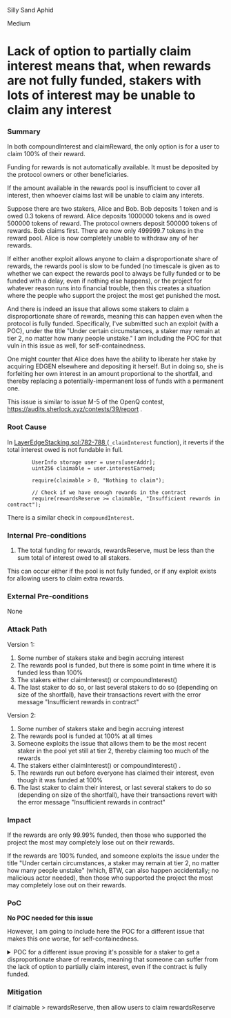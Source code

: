 Silly Sand Aphid

Medium

# Lack of option to partially claim interest means that, when rewards are not fully funded, stakers with lots of interest may be unable to claim any interest

### Summary

In both compoundInterest and claimReward, the only option is for a user to claim 100% of their reward.

Funding for rewards is not automatically available. It must be deposited by the protocol owners or other beneficiaries. 

If the amount available in the rewards pool is insufficient to cover all interest, then whoever claims last will be unable to claim any interets.

Suppose there are two stakers, Alice and Bob. Bob deposits 1 token and is owed 0.3 tokens of reward. Alice deposits 1000000 tokens and is owed 500000 tokens of reward. The protocol owners deposit 500000 tokens of rewards. Bob claims first. There are now only  499999.7 tokens in the reward pool. Alice is now completely unable to withdraw any of her rewards.

If either another exploit allows anyone to claim a disproportionate share of rewards, the rewards pool is slow to be funded (no timescale is given as to whether we can expect the rewards pool to always be fully funded or to be funded with a delay, even if nothing else happens), or the project for whatever reason runs into financial trouble, then this creates a situation where the people who support the project the most get punished the most.

And there is indeed an issue that allows some stakers to claim a disproportionate share of rewards, meaning this can happen even when the protocol is fully funded. Specifically, I've submitted such an exploit (with a POC), under the title "Under certain circumstances, a staker may remain at tier 2, no matter how many people unstake." I am including the POC for that vuln in this issue as well, for self-containedness.

One might counter that Alice does have the ability to liberate her stake by acquiring EDGEN elsewhere and depositing it herself. But in doing so, she is forfeiting her own interest in an amount proportional to the shortfall, and thereby replacing a potentially-impermanent loss of funds with a permanent one.

This issue is similar to issue M-5 of the OpenQ contest, https://audits.sherlock.xyz/contests/39/report .

### Root Cause

In [LayerEdgeStacking.sol:782-788 ](https://github.com/sherlock-audit/2025-05-layeredge/blob/main/edgen-staking/src/stake/LayerEdgeStaking.sol#L782-L788)(`_claimInterest` function), it reverts if the total interest owed is not fundable in full.

```solidity
        UserInfo storage user = users[userAddr];
        uint256 claimable = user.interestEarned;

        require(claimable > 0, "Nothing to claim");

        // Check if we have enough rewards in the contract
        require(rewardsReserve >= claimable, "Insufficient rewards in contract");
```

There is a similar check in `compoundInterest`.

### Internal Pre-conditions

1. The total funding for rewards, rewardsReserve, must be less than the sum total of interest owed to all stakers.

This can occur either if the pool is not fully funded, or if any exploit exists for allowing users to claim extra rewards.

### External Pre-conditions

None

### Attack Path

Version 1:

1. Some number of stakers stake and begin accruing interest
2. The rewards pool is funded, but there is some point in time where it is funded less than 100%
3. The stakers either claimInterest() or compoundInterest()
4. The last staker to do so, or last several stakers to do so (depending on size of the shortfall), have their transactions revert with the error message "Insufficient rewards in contract"

Version 2:

1. Some number of stakers stake and begin accruing interest
2. The rewards pool is funded at 100% at all times
3. Someone exploits the issue that allows them to be the most recent staker in the pool yet still at tier 2, thereby claiming too much of the rewards
4. The stakers either claimInterest() or compoundInterest() .
5. The rewards run out before everyone has claimed their interest, even though it was funded at 100%
6. The last staker to claim their interest, or last several stakers to do so (depending on size of the shortfall), have their transactions revert with the error message "Insufficient rewards in contract"

### Impact

If the rewards are only 99.99% funded, then those who supported the project the most may completely lose out on their rewards.

If the rewards are 100% funded, and someone exploits the issue under the title "Under certain circumstances, a staker may remain at tier 2, no matter how many people unstake" (which, BTW, can also happen accidentally; no malicious actor needed), then those who supported the project the most may completely lose out on their rewards.

### PoC

**No POC needed for this issue**

However, I am going to include here the POC for a different issue that makes this one worse, for self-containedness.

<details>
<summary>POC for a different issue proving it's possible for a staker to get a disproportionate share of rewards, meaning that someone can suffer from the lack of option to partially claim interest, even if the contract is fully funded.</summary>
At the top of TierBoundaryInterestTest.t.sol

```solidity
    // Users
    address public admin = makeAddr("admin");
    address public alice = makeAddr("alice");
    address public bob = makeAddr("bob");
    address public charlie = makeAddr("charlie");
    address public dave = makeAddr("dave");
    address public eve = makeAddr("eve");
    address public frank = makeAddr("frank");
    address public grace = makeAddr("grace");
    address public heidi = makeAddr("heidi");
    address public ivan = makeAddr("ivan");
    address public judy = makeAddr("judy");
    address public kelly = makeAddr("kelly");
    address public liam = makeAddr("liam");
    address public mary = makeAddr("mary");
    address public noah = makeAddr("noah");
    address public olivia = makeAddr("olivia");
    address public peter = makeAddr("peter");
```

At the bottom:

```solidity
function getActualTier(address user) public view returns (LayerEdgeStaking.Tier) {
    (,,,, LayerEdgeStaking.TierEvent[] memory history) = staking.getAllInfoOfUser(user);
    return history[history.length - 1].to;
}


function test_LayerEdgeStaking_15thStaker() public {

    // Setup initial 14 stakers
    address[14] memory initialStakers = [
        alice, bob, charlie, dave, eve, frank,
        grace, heidi, ivan, judy,
        kelly, liam, mary, noah
    ];
    
    // Setup initial stakers
    for (uint256 i = 0; i < initialStakers.length; i++) {
        dealToken(initialStakers[i], MIN_STAKE);
        vm.startPrank(initialStakers[i]);
        token.approve(address(staking), MIN_STAKE);
        staking.stake(MIN_STAKE);
        vm.stopPrank();
    }

    // Add 15th staker
    dealToken(olivia, MIN_STAKE);
    vm.startPrank(olivia);
    token.approve(address(staking), MIN_STAKE);
    staking.stake(MIN_STAKE);
    vm.stopPrank();

    // At this point, Grace should be in Tier 2, but is actually in Tier 3. The getCurrentTier function lies about her tier.
    (,LayerEdgeStaking.Tier supposedTier,,, LayerEdgeStaking.TierEvent[] memory graceHistoryAfter) = staking.getAllInfoOfUser(grace);
    LayerEdgeStaking.TierEvent memory graceLastTierChangeEventAfter = graceHistoryAfter[graceHistoryAfter.length - 1];


    // This assertion will fail, which means Grace will not get enough interest.
    // But comment it out to see the rest of the test. It gets worse from here.
    assertEq(uint256(supposedTier), uint256(graceLastTierChangeEventAfter.to), "The tier returned by getCurrentTier should match the actual tier, as determined by their last tier change");

    // Now let's prove that Grace is getting 20% interest, not the 35% she's owed
    vm.warp(block.timestamp + 365 days);
    (,,, uint256 graceInterest) = staking.getUserInfo(grace);
    (,,, uint256 frankInterest) = staking.getUserInfo(frank);
    console2.log("Frank's interest after 1 year:", frankInterest);
    console2.log("Grace's interest after 1 year:", graceInterest);

    // Indeed, Grace is getting less interest than Frank, even though they should be both in Tier 2
    // This assertion will fail. Comment it out to proceed. It gets really bad from here.
    assertEq(frankInterest, graceInterest, "Frank and Grace should get the same interest");
    
    // Add 16th staker
    dealToken(peter, MIN_STAKE);
    vm.startPrank(peter);
    token.approve(address(staking), MIN_STAKE);
    staking.stake(MIN_STAKE);
    vm.stopPrank();


    address[9] memory toUnstake = [heidi, ivan, judy, kelly, liam, mary, noah, olivia, peter];
    for (uint256 i = 0; i < toUnstake.length; i++) {
        vm.startPrank(toUnstake[i]);
        staking.unstake(MIN_STAKE);
        vm.stopPrank();
    }


    // Print tiers for all stakers from alice to grace
    address[7] memory stakersToPrint = [alice, bob, charlie, dave, eve, frank, grace];
    string[7] memory names = ["Alice", "Bob", "Charlie", "Dave", "Eve", "Frank", "Grace"];
    
    console2.log("\nTier status for all stakers after unstaking:");
    for (uint i = 0; i < stakersToPrint.length; i++) {
        LayerEdgeStaking.Tier tier = getActualTier(stakersToPrint[i]);
        console2.log(string.concat(names[i], "'s tier:"), uint256(tier));
    }

    /**
     * Output:
     *
     * Tier status for all stakers after unstaking:
     * Alice's tier: 1
     * Bob's tier: 2
     * Charlie's tier: 2
     * Dave's tier: 3
     * Eve's tier: 3
     * Frank's tier: 3
     * Grace's tier: 2 <-- WTF???
     */

     // And if for one last failing assertion, let's just prove that Grace is in a lower-numbered tier than the earlier staker Frank, WHICH SHOULD NEVER HAPPEN
     assertEq(getActualTier(grace) >= getActualTier(frank), true, "Grace should be higher tier than Frank");
}
```
</details>

### Mitigation

If claimable > rewardsReserve, then allow users to claim rewardsReserve